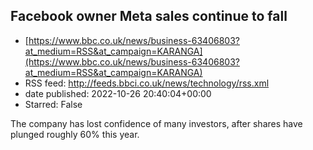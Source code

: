 ## Facebook owner Meta sales continue to fall
 - [https://www.bbc.co.uk/news/business-63406803?at_medium=RSS&at_campaign=KARANGA](https://www.bbc.co.uk/news/business-63406803?at_medium=RSS&at_campaign=KARANGA)
 - RSS feed: http://feeds.bbci.co.uk/news/technology/rss.xml
 - date published: 2022-10-26 20:40:04+00:00
 - Starred: False

The company has lost confidence of many investors, after shares have plunged roughly 60% this year.
